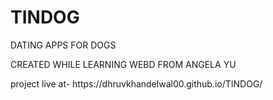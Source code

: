 <h1>TINDOG</h1>
<p>DATING APPS FOR DOGS</p>
<P>CREATED WHILE LEARNING WEBD FROM ANGELA YU</p>
project live at-
 https://dhruvkhandelwal00.github.io/TINDOG/
